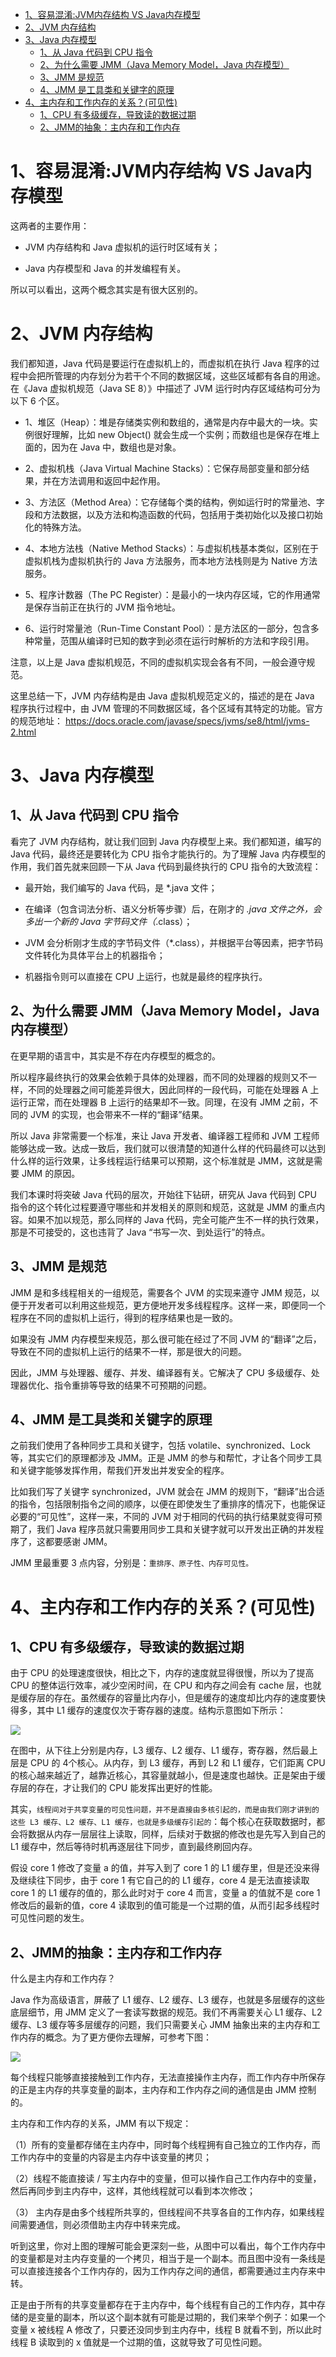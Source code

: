 

<!-- TOC -->

- [1、容易混淆:JVM内存结构 VS Java内存模型](#1容易混淆jvm内存结构-vs-java内存模型)
- [2、JVM 内存结构](#2jvm-内存结构)
- [3、Java 内存模型](#3java-内存模型)
    - [1、从 Java 代码到 CPU 指令](#1从-java-代码到-cpu-指令)
    - [2、为什么需要 JMM（Java Memory Model，Java 内存模型）](#2为什么需要-jmmjava-memory-modeljava-内存模型)
    - [3、JMM 是规范](#3jmm-是规范)
    - [4、JMM 是工具类和关键字的原理](#4jmm-是工具类和关键字的原理)
- [4、主内存和工作内存的关系？(可见性)](#4主内存和工作内存的关系可见性)
    - [1、CPU 有多级缓存，导致读的数据过期](#1cpu-有多级缓存导致读的数据过期)
    - [2、JMM的抽象：主内存和工作内存](#2jmm的抽象主内存和工作内存)

<!-- /TOC -->



# 1、容易混淆:JVM内存结构 VS Java内存模型

这两者的主要作用：

- JVM 内存结构和 Java 虚拟机的运行时区域有关；

- Java 内存模型和 Java 的并发编程有关。

所以可以看出，这两个概念其实是有很大区别的。

# 2、JVM 内存结构

我们都知道，Java 代码是要运行在虚拟机上的，而虚拟机在执行 Java 程序的过程中会把所管理的内存划分为若干个不同的数据区域，这些区域都有各自的用途。在《Java 虚拟机规范（Java SE 8）》中描述了 JVM 运行时内存区域结构可分为以下 6 个区。


- 1、堆区（Heap）：堆是存储类实例和数组的，通常是内存中最大的一块。实例很好理解，比如 new Object() 就会生成一个实例；而数组也是保存在堆上面的，因为在 Java 中，数组也是对象。

- 2、虚拟机栈（Java Virtual Machine Stacks）：它保存局部变量和部分结果，并在方法调用和返回中起作用。

- 3、方法区（Method Area）：它存储每个类的结构，例如运行时的常量池、字段和方法数据，以及方法和构造函数的代码，包括用于类初始化以及接口初始化的特殊方法。

- 4、本地方法栈（Native Method Stacks）：与虚拟机栈基本类似，区别在于虚拟机栈为虚拟机执行的 Java 方法服务，而本地方法栈则是为 Native 方法服务。

- 5、程序计数器（The PC Register）：是最小的一块内存区域，它的作用通常是保存当前正在执行的 JVM 指令地址。

- 6、运行时常量池（Run-Time Constant Pool）：是方法区的一部分，包含多种常量，范围从编译时已知的数字到必须在运行时解析的方法和字段引用。

注意，以上是 Java 虚拟机规范，不同的虚拟机实现会各有不同，一般会遵守规范。



这里总结一下，JVM 内存结构是由 Java 虚拟机规范定义的，描述的是在 Java 程序执行过程中，由 JVM 管理的不同数据区域，各个区域有其特定的功能。官方的规范地址： https://docs.oracle.com/javase/specs/jvms/se8/html/jvms-2.html

# 3、Java 内存模型

## 1、从 Java 代码到 CPU 指令

看完了 JVM 内存结构，就让我们回到 Java 内存模型上来。我们都知道，编写的 Java 代码，最终还是要转化为 CPU 指令才能执行的。为了理解 Java 内存模型的作用，我们首先就来回顾一下从 Java 代码到最终执行的 CPU 指令的大致流程：

- 最开始，我们编写的 Java 代码，是 *.java 文件；

- 在编译（包含词法分析、语义分析等步骤）后，在刚才的 *.java 文件之外，会多出一个新的 Java 字节码文件（*.class）；

- JVM 会分析刚才生成的字节码文件（*.class），并根据平台等因素，把字节码文件转化为具体平台上的机器指令；

- 机器指令则可以直接在 CPU 上运行，也就是最终的程序执行。


## 2、为什么需要 JMM（Java Memory Model，Java 内存模型）

在更早期的语言中，其实是不存在内存模型的概念的。

所以程序最终执行的效果会依赖于具体的处理器，而不同的处理器的规则又不一样，不同的处理器之间可能差异很大，因此同样的一段代码，可能在处理器 A 上运行正常，而在处理器 B 上运行的结果却不一致。同理，在没有 JMM 之前，不同的 JVM 的实现，也会带来不一样的“翻译”结果。


所以 Java 非常需要一个标准，来让 Java 开发者、编译器工程师和 JVM 工程师能够达成一致。达成一致后，我们就可以很清楚的知道什么样的代码最终可以达到什么样的运行效果，让多线程运行结果可以预期，这个标准就是 JMM，这就是需要 JMM 的原因。


我们本课时将突破 Java 代码的层次，开始往下钻研，研究从 Java 代码到 CPU 指令的这个转化过程要遵守哪些和并发相关的原则和规范，这就是 JMM 的重点内容。如果不加以规范，那么同样的 Java 代码，完全可能产生不一样的执行效果，那是不可接受的，这也违背了 Java “书写一次、到处运行”的特点。


## 3、JMM 是规范

JMM 是和多线程相关的一组规范，需要各个 JVM 的实现来遵守 JMM 规范，以便于开发者可以利用这些规范，更方便地开发多线程程序。这样一来，即便同一个程序在不同的虚拟机上运行，得到的程序结果也是一致的。

如果没有 JMM 内存模型来规范，那么很可能在经过了不同 JVM 的“翻译”之后，导致在不同的虚拟机上运行的结果不一样，那是很大的问题。


因此，JMM 与处理器、缓存、并发、编译器有关。它解决了 CPU 多级缓存、处理器优化、指令重排等导致的结果不可预期的问题。

## 4、JMM 是工具类和关键字的原理

之前我们使用了各种同步工具和关键字，包括 volatile、synchronized、Lock 等，其实它们的原理都涉及 JMM。正是 JMM 的参与和帮忙，才让各个同步工具和关键字能够发挥作用，帮我们开发出并发安全的程序。


比如我们写了关键字 synchronized，JVM 就会在 JMM 的规则下，“翻译”出合适的指令，包括限制指令之间的顺序，以便在即使发生了重排序的情况下，也能保证必要的“可见性”，这样一来，不同的 JVM 对于相同的代码的执行结果就变得可预期了，我们 Java 程序员就只需要用同步工具和关键字就可以开发出正确的并发程序了，这都要感谢 JMM。


JMM 里最重要 3 点内容，分别是：`重排序、原子性、内存可见性。`



# 4、主内存和工作内存的关系？(可见性)

## 1、CPU 有多级缓存，导致读的数据过期

由于 CPU 的处理速度很快，相比之下，内存的速度就显得很慢，所以为了提高 CPU 的整体运行效率，减少空闲时间，在 CPU 和内存之间会有 cache 层，也就是缓存层的存在。虽然缓存的容量比内存小，但是缓存的速度却比内存的速度要快得多，其中 L1 缓存的速度仅次于寄存器的速度。结构示意图如下所示：

![](../../pic/2020-06-23/2020-06-23-23-01-11.png)

在图中，从下往上分别是内存，L3 缓存、L2 缓存、L1 缓存，寄存器，然后最上层是 CPU 的 4个核心。从内存，到 L3 缓存，再到 L2 和 L1 缓存，它们距离 CPU 的核心越来越近了，越靠近核心，其容量就越小，但是速度也越快。正是架由于缓存层的存在，才让我们的 CPU 能发挥出更好的性能。

其实，`线程间对于共享变量的可见性问题，并不是直接由多核引起的，而是由我们刚才讲到的这些 L3 缓存、L2 缓存、L1 缓存，也就是多级缓存引起的`：每个核心在获取数据时，都会将数据从内存一层层往上读取，同样，后续对于数据的修改也是先写入到自己的 L1 缓存中，然后等待时机再逐层往下同步，直到最终刷回内存。

假设 core 1 修改了变量 a 的值，并写入到了 core 1 的 L1 缓存里，但是还没来得及继续往下同步，由于 core 1 有它自己的的 L1 缓存，core 4 是无法直接读取 core 1 的 L1 缓存的值的，那么此时对于 core 4 而言，变量 a 的值就不是 core 1 修改后的最新的值，core 4 读取到的值可能是一个过期的值，从而引起多线程时可见性问题的发生。

## 2、JMM的抽象：主内存和工作内存

什么是主内存和工作内存？

Java 作为高级语言，屏蔽了 L1 缓存、L2 缓存、L3 缓存，也就是多层缓存的这些底层细节，用 JMM 定义了一套读写数据的规范。我们不再需要关心 L1 缓存、L2 缓存、L3 缓存等多层缓存的问题，我们只需要关心 JMM 抽象出来的主内存和工作内存的概念。为了更方便你去理解，可参考下图：

![](../../pic/2020-06-23/2020-06-23-23-02-20.png)

每个线程只能够直接接触到工作内存，无法直接操作主内存，而工作内存中所保存的正是主内存的共享变量的副本，主内存和工作内存之间的通信是由 JMM 控制的。

主内存和工作内存的关系，JMM 有以下规定：

（1）所有的变量都存储在主内存中，同时每个线程拥有自己独立的工作内存，而工作内存中的变量的内容是主内存中该变量的拷贝；

（2）线程不能直接读 / 写主内存中的变量，但可以操作自己工作内存中的变量，然后再同步到主内存中，这样，其他线程就可以看到本次修改；

（3） 主内存是由多个线程所共享的，但线程间不共享各自的工作内存，如果线程间需要通信，则必须借助主内存中转来完成。

听到这里，你对上图的理解可能会更深刻一些，从图中可以看出，每个工作内存中的变量都是对主内存变量的一个拷贝，相当于是一个副本。而且图中没有一条线是可以直接连接各个工作内存的，因为工作内存之间的通信，都需要通过主内存来中转。

正是由于所有的共享变量都存在于主内存中，每个线程有自己的工作内存，其中存储的是变量的副本，所以这个副本就有可能是过期的，我们来举个例子：如果一个变量 x 被线程 A 修改了，只要还没同步到主内存中，线程 B 就看不到，所以此时线程 B 读取到的 x 值就是一个过期的值，这就导致了可见性问题。
